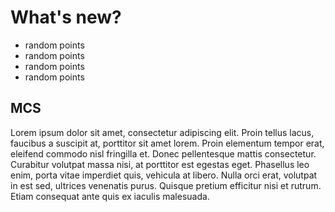 # What's new?
  * random points
  * random points
  * random points
  * random points
  
## MCS

<p "align" = "left">
  Lorem ipsum dolor sit amet, consectetur adipiscing elit. Proin tellus lacus, faucibus a suscipit at, porttitor sit amet lorem. Proin elementum tempor erat, eleifend commodo nisl fringilla et. Donec pellentesque mattis consectetur. Curabitur volutpat massa nisi, at porttitor est egestas eget. Phasellus leo enim, porta vitae imperdiet quis, vehicula at libero. Nulla orci erat, volutpat in est sed, ultrices venenatis purus. Quisque pretium efficitur nisi et rutrum. Etiam consequat ante quis ex iaculis malesuada.
  </p>
